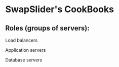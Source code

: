 SwapSlider's CookBooks
======================

Roles (groups of servers):
--------------------------
Load balancers

Application servers

Database servers